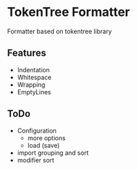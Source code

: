 # TokenTree Formatter

Formatter based on tokentree library

## Features
- Indentation
- Whitespace
- Wrapping
- EmptyLines

## ToDo
- Configuration
  - more options
  - load (save)
- import grouping and sort
- modifier sort
